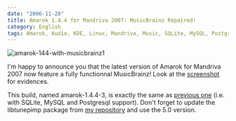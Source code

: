 ```yaml
---
date: "2006-11-28"
title: Amarok 1.4.4 for Mandriva 2007: MusicBrainz Repaired!
category: English
tags: Amarok, Audio, KDE, Linux, Mandriva, Music, SQLite, MySQL, PostgreSQL, SQL, RPM, urpmi
---
```


![amarok-144-with-musicbrainz1](/uploads/2006/amarok-144-with-musicbrainz1.png)

I'm happy to announce you that the latest version of Amarok for Mandriva 2007
now feature a fully functionnal MusicBrainz! Look at the
[screenshot](/uploads/2006/amarok-144-with-musicbrainz.png) for evidences.

This build, named amarok-1.4.4-3, is exactly the same as
[previous one](https://kevin.deldycke.com/2006/10/amarok-144-for-mandriva-2007/)
(i.e. with SQLite, MySQL and Postgresql support). Don't forget to update the
libtunepimp package from [my repository](https://github.com/kdeldycke/mandriva-specs)
and use the 5.0 version.
